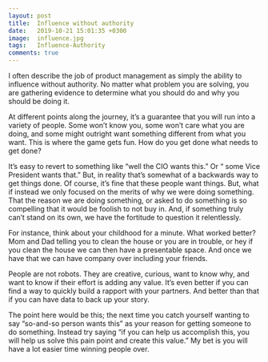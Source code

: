 ```yaml
---
layout: post
title:  Influence without authority
date:   2019-10-21 15:01:35 +0300
image:  influence.jpg
tags:   Influence-Authority
comments: true
---
```


I often describe the job of product management as simply the ability to influence without authority. No matter what problem you are solving, you are gathering evidence to determine what you should do and why you should be doing it.

At different points along the journey, it’s a guarantee that you will run into a variety of people. Some won’t know you, some won’t care what you are doing, and some might outright want something different from what you want. This is where the game gets fun. How do you get done what needs to get done?

It’s easy to revert to something like “well the CIO wants this.” Or “ some Vice President wants that.” But, in reality that’s somewhat of a backwards way to get things done. Of course, it’s fine that these people want things. But, what if instead we only focused on the merits of why we were doing something. That the reason we are doing something, or asked to do something is so compelling that it would be foolish to not buy in. And, if something truly can’t stand on its own, we have the fortitude to question it relentlessly.

For instance, think about your childhood for a minute. What worked better? Mom and Dad telling you to clean the house or you are in trouble, or hey if you clean the house we can then have a presentable space. And once we have that we can have company over including your friends.

People are not robots. They are creative, curious, want to know why, and want to know if their effort is adding any value. It’s even better if you can find a way to quickly build a rapport with your partners. And better than that if you can have data to back up your story.

The point here would be this; the next time you catch yourself wanting to say “so-and-so person wants this” as your reason for getting someone to do something. Instead try saying “if you can help us accomplish this, you will help us solve this pain point and create this value.” My bet is you will have a lot easier time winning people over.
